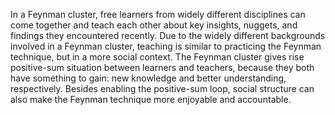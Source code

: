 In a Feynman cluster, free learners from widely different disciplines can come together and teach each other about key insights, nuggets, and findings they encountered recently. Due to the widely different backgrounds involved in a Feynman cluster, teaching is similar to practicing the Feynman technique, but in a more social context. The Feynman cluster gives rise positive-sum situation between learners and teachers, because they both have something to gain: new knowledge and better understanding, respectively. Besides enabling the positive-sum loop, social structure can also make the Feynman technique more enjoyable and accountable.
